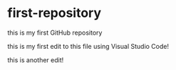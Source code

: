 # first-repository

this is my first GitHub repository

this is my first edit to this file using Visual Studio Code!

this is another edit!